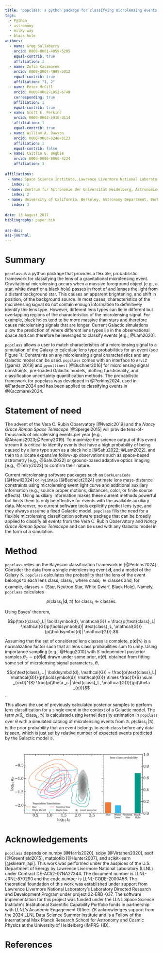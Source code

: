 ```yaml
---
title: 'popclass: a python package for classifying microlensing events'
tags:
  - Python
  - astronomy
  - milky way
  - black hole
authors:
  - name: Greg Sallaberry
    orcid: 0009-0001-4859-5205
    equal-contrib: true
    affiliation: 1
  - name: Zofia Kaczmarek
    orcid: 0009-0007-4089-5012
    equal-contrib: true
    affiliation: "1, 2"
  - name: Peter McGill
    orcid: 0000-0002-1052-6749
    corresponding: true
    affiliation: 1
    equal-contrib: true
  - name: Scott E. Perkins
    orcid: 0000-0002-5910-3114
    affiliation: 1
    equal-contrib: true
  - name: William A. Dawson
    orcid: 0000-0003-0248-6123
    affiliation: 1
    equal-contrib: false
  - name: Caitlin G. Begbie
    orcid: 0009-0006-8866-4224
    affiliation: 3

affiliations:
 - name: Space Science Institute, Lawrence Livermore National Laboratory, 7000 East Ave., Livermore, CA 94550, USA
   index: 1
 - name: Zentrum für Astronomie der Universität Heidelberg, Astronomisches Rechen-Institut, Mönchhofstr. 12-14, 69120 Heidelberg, Germany
   index: 2
 - name: University of California, Berkeley, Astronomy Department, Berkeley, CA 94720, USA
   index: 3

date: 13 August 2017
bibliography: paper.bib

aas-doi:
aas-journal:
---
```


# Summary

`popclass` is a python package that provides a flexible, probabilistic framework for classifying
the lens of a gravitational microlensing event. Gravitational microlensing occurs when a massive
foreground object (e.g., a star, white dwarf or a black hole) passes in front of and
lenses the light from a distant background star. This causes an apparent brightening, and shift
in position, of the background source. In most cases, characteristics of the microlensing signal
do not contain enough information to definitively identify the lens type. However, different lens
types can lie in different but overlapping regions of the characteristics
of the microlensing signal. For example, black holes tend to be more massive than stars and
therefore cause microlensing signals that are longer. Current Galactic simulations allow
the prediction of where different lens types lie in the observational space and can therefore be
leveraged to classify events [e.g., @Lam2020].

`popclass` allows a user to match characteristics of a microlensing signal to a simulation of the
Galaxy to calculate lens type probabilities for an event (see Figure 1). Constraints on
any microlensing signal characteristics and any Galactic model can be used. `popclass`
comes with an interface to `ArviZ` [@arviz_2019] and `pymultinest` [@Buchner2016] for microlensing
signal constraints, pre-loaded Galactic models, plotting functionality, and classification uncertainty
quantification methods. The probabilistic framework for popclass was developed in @Perkins2024,
used in @Fardeen2024 and has been applied to classifying events in @Kaczmarek2024.

# Statement of need

The advent of the Vera C. Rubin Observatory [@Ivezic2019] and the _Nancy Grace Roman Space Telescope_ [@Spergel2015]
will provide tens-of-thousands of microlensing events per year [e.g., @Abrams2023;@Penny2019]. To maximize the science output of this event stream it is critical to identify events that have a high probability of being caused
by a lens type such as a black hole [@Sahu2022; @Lam2022], and then to allocate expensive
follow-up observations such as space-based astrometry [e.g., @Sahu2022] or ground-based adaptive optics imaging [e.g., @Terry2022] to confirm their nature.

Current microlensing software packages such as `DarkLensCode` [@Howil2024] or `PyLiMASS` [@Bachelet2024] estimate
lens mass-distance constraints using microlensing event light curve and additional auxiliary information
(e.g., source proper motions, distances, color, or finite source effects). Using auxiliary information makes these
current methods powerful but limits them to only be effective for events with the available auxiliary data. Moreover,
no current software tools explicitly predict lens type, and they always assume a fixed Galactic model. `popclass` fills the
need for a flexible microlensing classification software package that can be broadly applied to classify all events
from the Vera C. Rubin Observatory and  _Nancy Grace Roman Space Telescope_ and can be used with any Galactic model
in the form of a simulation.

# Method

`popclass` relies on the Bayesian classification framework in [@Perkins2024]. Consider the data from a
single microlensing event $\boldsymbol{d}$, and a model of the Galaxy $\mathcal{G}$. `popclass`
calculates the probability that the lens of the event belongs to each lens class, $\text{class}_L$, where
$\text{class}_L\in\text{classes}$ and, for example,
$\text{classes} = \{\text{Star, Neutron Star, White Dwarf, Black Hole}\}$. Namely, `popclass` calculates

$$p(\text{class}_L| \boldsymbol{d}, \mathcal{G}) \text{ for } \text{class}_L\in\text{classes}.$$

Using Bayes' theorem,

$$p(\text{class}_L| \boldsymbol{d}, \mathcal{G}) = \frac{p(\text{class}_L| \mathcal{G})p(\boldsymbol{d}| \text{class}_L, \mathcal{G})}{p(\boldsymbol{d}| \mathcal{G})}.$$

Assuming that the set of considered lens classes is complete, $p(\boldsymbol{d}| \mathcal{G})$ is a normalization factor such that all lens class probabilities sum to unity. Using importance sampling [e.g., @Hogg2010] with $S$ independent posterior samples $\theta_{c}\sim p(\theta|\boldsymbol{d})$
drawn under some prior, $\pi(\theta)$, obtained from fitting some set of microlensing signal parameters, $\theta$,

$$p(\text{class}_L | \boldsymbol{d}, \mathcal{G}) = \frac{p(\text{class}_L| \mathcal{G})}{p(\boldsymbol{d}| \mathcal{G})}
    \times \frac{1}{S} \sum _{c=0}^{S} \frac{p(\theta _c | \text{class}_L, \mathcal{G})}{\pi(\theta _{c})}$$.

This allows the use of previously calculated posterior samples to perform lens classification for a single event in
the context of a Galactic model. The term $p(\theta_c | \text{class}_ L, \mathcal{G})$ is calculated using kernel
density estimation in `popclass` over $\theta$ with a simulated catalog of microlensing events
from $\mathcal{G}$. $p(\text{class}_L | \mathcal{G})$ is the prior probability that an event belongs to each class before
any data is seen, which is just set by relative number of expected events predicted by the Galactic model $\mathcal{G}$.

![Left: posterior distribution of an event in log10(timescale)-log10(parallax) space, overlaid on 'star', 'white dwarf', 'neutron star' and 'black hole' contours. Right: bars showing probabilities of that event belonging to each of the lens populations.](lens_class.png)

# Acknowledgements

`popclass` depends on numpy [@Harris2020], scipy [@Virtanen2020], asdf [@Greenfield2015], matplotlib [@Hunter2007], and scikit-learn [@sklearn_api].
This work was performed under the auspices of the U.S.
Department of Energy by Lawrence Livermore National
Laboratory (LLNL) under Contract DE-AC52-07NA27344. The document number is LLNL-JRNL-870290 and the code number is LLNL-CODE-2000456.
The theoretical foundation of this work was established
under support from Lawrence Livermore National Laboratory’s
Laboratory Directed Research and Development Program
under project 22-ERD-037. The software implementation
for this project was funded under the LLNL
Space Science Institute's Institutional Scientific
Capability Portfolio funds in partnership with LLNL’s
Academic Engagement Office. ZK acknowledges support from the
2024 LLNL Data Science Summer Institute and is a Fellow of
the International Max Planck Research School for Astronomy
and Cosmic Physics at the University of Heidelberg (IMPRS-HD).

# References
